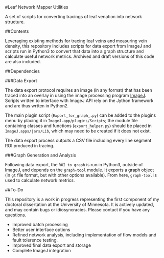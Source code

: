 #Leaf Network Mapper Utilities

A set of scripts for converting tracings of leaf venation into network structure.

##Contents

Leveraging existing methods for tracing leaf veins and measuring vein density, this repository includes scripts for data export from ImageJ and scripts run in Python3 to convert that data into a graph structure and calculate useful network metrics. Archived and draft versions of this code are also included.

##Dependencies

###Data Export

The data export protocol requires an image (in any format) that has been traced into an overlay in using the image processing program [ImageJ](https://imagej.net/Welcome). Scripts written to interface with ImageJ API rely on the Jython framework and are thus wrtten in Python2.

The main plugin script (`Export_for_graph_.py`) can be added to the plugins menu by placing it in `ImageJ.app/plugins/Scripts`; the module file containing classes and functions (`export_helper.py`) should be placed in `ImageJ.apps/jars/Lib`, which may need to be created if it does not exist.

The data export process outputs a CSV file including every line segment ROI produced in tracing.

###Graph Generation and Analysis

Following data export, the `ROI_to_graph` is run in Python3, outside of ImageJ, and depends on the [`graph-tool`](https://graph-tool.skewed.de/) module. It exports a graph object (in `gt` file format, but with other options available). From here, `graph-tool` is used to calculate network metrics.

##To-Do

This repository is a work in progress representing the first component of my doctoral dissertation at the University of Minnesota. It is actively updated, and may contain bugs or idiosyncracies. Please contact if you have any
questions.

* Improved batch processing
* Better user interface options
* Refined network analysis, including implementation of flow models and fault tolerence testing.
* Improved final data export and storage
* Complete ImageJ integration
